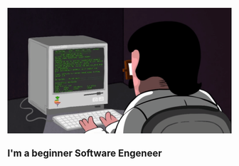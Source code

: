 ![Header](https://github.com/zagliadov/zagliadov/blob/main/assets/3otv.gif)


## I'm a beginner Software Engeneer
